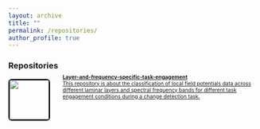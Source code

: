 ```yaml
---
layout: archive
title: ""
permalink: /repositories/
author_profile: true
---
```

 
<h3>Repositories</h3>

<a href=""><img style="width:80px; float:left; margin-right: 5%; width: 80px; float: left; margin-right: 5%; border: .2em solid; border-radius:.5em;" src="https://gin.g-node.org/repo-avatars/10487"> 
 <div style="margin-top:-10px; font-size:.75em"><b style="font-size:1em">Layer-and-frequency-specific-task-engagement</b> <br>
  This repository is about the classification of local field potentials data across different laminar layers and spectral frequency bands for different task engagement conditions during a change detection task.
 </div>
</a>
